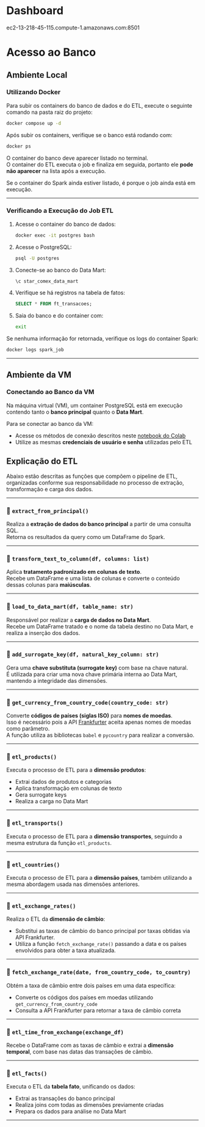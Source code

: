 # Dashboard
ec2-13-218-45-115.compute-1.amazonaws.com:8501

# Acesso ao Banco

## Ambiente Local

### Utilizando Docker

Para subir os containers do banco de dados e do ETL, execute o seguinte comando na pasta raiz do projeto:

```bash
docker compose up -d
```

Após subir os containers, verifique se o banco está rodando com:

```bash
docker ps
```

O container do banco deve aparecer listado no terminal.  
O container do ETL executa o job e finaliza em seguida, portanto ele **pode não aparecer** na lista após a execução.

Se o container do Spark ainda estiver listado, é porque o job ainda está em execução.

---

### Verificando a Execução do Job ETL

1. Acesse o container do banco de dados:
   ```bash
   docker exec -it postgres bash
   ```

2. Acesse o PostgreSQL:
   ```bash
   psql -U postgres
   ```

3. Conecte-se ao banco do Data Mart:
   ```sql
   \c star_comex_data_mart
   ```

4. Verifique se há registros na tabela de fatos:
   ```sql
   SELECT * FROM ft_transacoes;
   ```

5. Saia do banco e do container com:
   ```bash
   exit
   ```

Se nenhuma informação for retornada, verifique os logs do container Spark:

```bash
docker logs spark_job
```

---

## Ambiente da VM

### Conectando ao Banco da VM

Na máquina virtual (VM), um container PostgreSQL está em execução contendo tanto o **banco principal** quanto o **Data Mart**.

Para se conectar ao banco da VM:

- Acesse os métodos de conexão descritos neste [notebook do Colab](https://colab.research.google.com/drive/1viZIOcaQYkDnhfeNsdSMdQzNU8VktmWr?usp=sharing)
- Utilize as mesmas **credenciais de usuário e senha** utilizadas pelo ETL

## Explicação do ETL

Abaixo estão descritas as funções que compõem o pipeline de ETL, organizadas conforme sua responsabilidade no processo de extração, transformação e carga dos dados.

---

### 🔹 `extract_from_principal()`

Realiza a **extração de dados do banco principal** a partir de uma consulta SQL.  
Retorna os resultados da query como um DataFrame do Spark.

---

### 🔹 `transform_text_to_column(df, columns: list)`

Aplica **tratamento padronizado em colunas de texto**.  
Recebe um DataFrame e uma lista de colunas e converte o conteúdo dessas colunas para **maiúsculas**.

---

### 🔹 `load_to_data_mart(df, table_name: str)`

Responsável por realizar a **carga de dados no Data Mart**.  
Recebe um DataFrame tratado e o nome da tabela destino no Data Mart, e realiza a inserção dos dados.

---

### 🔹 `add_surrogate_key(df, natural_key_column: str)`

Gera uma **chave substituta (surrogate key)** com base na chave natural.  
É utilizada para criar uma nova chave primária interna ao Data Mart, mantendo a integridade das dimensões.

---

### 🔹 `get_currency_from_country_code(country_code: str)`

Converte **códigos de países (siglas ISO)** para **nomes de moedas**.  
Isso é necessário pois a API [Frankfurter](https://www.frankfurter.app) aceita apenas nomes de moedas como parâmetro.  
A função utiliza as bibliotecas `babel` e `pycountry` para realizar a conversão.

---

### 🔹 `etl_products()`

Executa o processo de ETL para a **dimensão produtos**:
- Extrai dados de produtos e categorias
- Aplica transformação em colunas de texto
- Gera surrogate keys
- Realiza a carga no Data Mart

---

### 🔹 `etl_transports()`

Executa o processo de ETL para a **dimensão transportes**, seguindo a mesma estrutura da função `etl_products`.

---

### 🔹 `etl_countries()`

Executa o processo de ETL para a **dimensão países**, também utilizando a mesma abordagem usada nas dimensões anteriores.

---

### 🔹 `etl_exchange_rates()`

Realiza o ETL da **dimensão de câmbio**:
- Substitui as taxas de câmbio do banco principal por taxas obtidas via API Frankfurter.
- Utiliza a função `fetch_exchange_rate()` passando a data e os países envolvidos para obter a taxa atualizada.

---

### 🔹 `fetch_exchange_rate(date, from_country_code, to_country)`

Obtém a taxa de câmbio entre dois países em uma data específica:  
- Converte os códigos dos países em moedas utilizando `get_currency_from_country_code`
- Consulta a API Frankfurter para retornar a taxa de câmbio correta

---

### 🔹 `etl_time_from_exchange(exchange_df)`

Recebe o DataFrame com as taxas de câmbio e extrai a **dimensão temporal**, com base nas datas das transações de câmbio.

---

### 🔹 `etl_facts()`

Executa o ETL da **tabela fato**, unificando os dados:
- Extrai as transações do banco principal
- Realiza joins com todas as dimensões previamente criadas
- Prepara os dados para análise no Data Mart

---
